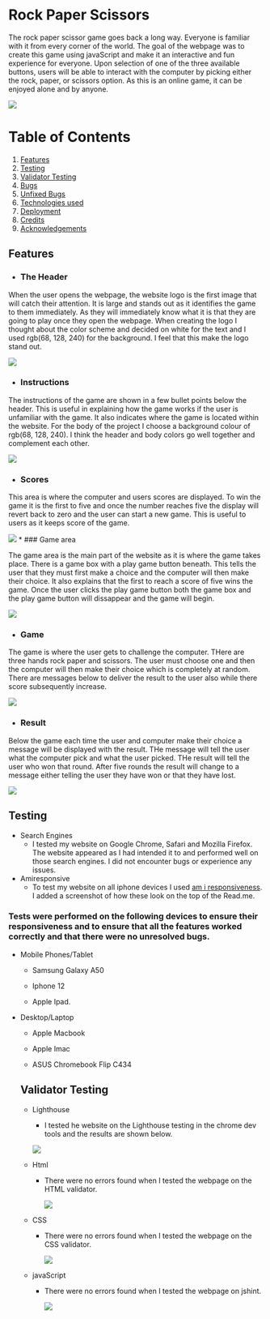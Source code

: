 # Rock Paper Scissors

The rock paper scissor game goes back a long way. Everyone is familiar with it from every corner of the world. The goal of the webpage was to create this game using javaScript and make it an interactive and fun experience for everyone. Upon selection of one of the three available buttons, users will be able to interact with the computer by picking either the rock, paper, or scissors option. As this is an online game, it can be enjoyed alone and by anyone.

<img src= "assets/images/amiresponsiveness.png">

# Table of Contents
1. [Features](#id-features)
2. [Testing](#id-testing) 
3. [Validator Testing](#id-validator)
4. [Bugs](#id-bugs)
5. [Unfixed Bugs](#id-bugs)
6. [Technologies used](#id-tech)
7. [Deployment](#id-deploy)
8. [Credits](#id-credits)
9. [Acknowledgements](#id-acknowledgements)





## Features<div id='id-features'>
* ### The Header
<p>When the user opens the webpage, the website logo is the first image that will catch their attention. It is large and stands out as it identifies the game to them immediately. As they will immediately know what it is that they are going to play once they open the webpage. When creating the logo I thought about the color scheme and decided on white for the text and I used rgb(68, 128, 240) for the background. I feel that this make the logo stand out.</p>    
<img src= "assets/images/rps-logo.png">  

* ### Instructions
<p>The instructions of the game are shown in a few bullet points below the header. This is useful in explaining how the game works if the user is unfamiliar with the game. It also indicates where the game is located within the website. For the body of the project I choose a background colour of rgb(68, 128, 240). I think the header and body colors go well together and complement each other.</p>   
<img src = "assets/images/instructions.png" >

* ### Scores
<p>This area is where the computer and users scores are displayed. To win the game it is the first to five and once the number reaches five the display will revert back to zero and the user can start a new game. This is useful to users as it keeps score of the game.</p> 

<img src = "assets/images/score.png">
* ### Game area
<p>The game area is the main part of the website as it is where the game takes place. There is a game box with a play game button beneath. This tells the user that they must first make a choice and the computer will then make their choice. It also explains that the first to reach a score of five wins the game. Once the user clicks the play game button both the game box and the play game button will dissappear and the game will begin.</p> 
<img src="assets/images/gamearea.png">  

* ### Game 
<p>The game is where the user gets to challenge the computer. THere are three hands rock paper and scissors. The user must choose one and then the computer will then make their choice which is completely at random. There are messages below to deliver the result to the user also while there score subsequently increase.</p> 
<img src="assets/images/game.png">  

* ### Result
<p>Below the game each time the user and computer make their choice a message will be displayed with the result. THe message will tell the user what the computer pick and what the user picked. THe result will tell the user who won that round. After five rounds the result will change to a message either telling the user they have won or that they have  lost.</p> 


<img src ="assets/images/message.png"> 


## Testing<div id='id-testing'>

* Search Engines
  * I tested my website on Google Chrome, Safari and Mozilla Firefox. The website appeared as I had intended it to  and performed well on those search engines. I did not encounter bugs or experience any issues.
* Amiresponsive
  * To test my website on all iphone devices I used [am i responsiveness](http://ami.responsivedesign.is/). I added a screenshot of how these look on the top of the Read.me.
  
  
### Tests were performed on the following devices to ensure their responsiveness and to ensure that all the features worked correctly and that there were no unresolved bugs.

* Mobile Phones/Tablet
   * Samsung Galaxy A50

   * Iphone 12
   
   * Apple Ipad.

* Desktop/Laptop
   * Apple Macbook

   * Apple Imac

   * ASUS Chromebook Flip C434


   ## Validator Testing<div id='id-validator'>

  * Lighthouse
    *  <p>I tested he website on the Lighthouse testing in the chrome dev tools and the results are shown below.</p> 

    <img src = "assets/images/lighthouse.png">


  * Html
    *  <p>There were no errors found when I tested the webpage on the HTML validator.</p>  


        <img src = "assets/images/htmlvalidator.png">
  

  * CSS
    *  <p>There were no errors found when I tested the webpage on the CSS validator.</p>   
            <img src = "assets/images/cssval.png">


  * javaScript
    *  <p>There were no errors found when I tested the webpage on jshint.</p>   
            <img src = "assets/images/jshint.png">








